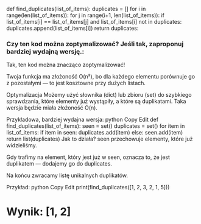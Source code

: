def find_duplicates(list_of_items):
    duplicates = []
    for i in range(len(list_of_items)):
        for j in range(i+1, len(list_of_items)):
            if list_of_items[i] == list_of_items[j] and list_of_items[i] not in duplicates:
                duplicates.append(list_of_items[i])
    return duplicates:

### Czy ten kod można zoptymalizować? Jeśli tak, zaproponuj bardziej wydajną wersję.:

Tak, ten kod można znacząco zoptymalizować!

Twoja funkcja ma złożoność O(n²), bo dla każdego elementu porównuje go z pozostałymi — to jest kosztowne przy dużych listach.

Optymalizacja
Możemy użyć słownika (dict) lub zbioru (set) do szybkiego sprawdzania, które elementy już wystąpiły, a które są duplikatami. Taka wersja będzie miała złożoność O(n).

Przykładowa, bardziej wydajna wersja:
python
Copy
Edit
def find_duplicates(list_of_items):
    seen = set()
    duplicates = set()
    for item in list_of_items:
        if item in seen:
            duplicates.add(item)
        else:
            seen.add(item)
    return list(duplicates)
Jak to działa?
seen przechowuje elementy, które już widzieliśmy.

Gdy trafimy na element, który jest już w seen, oznacza to, że jest duplikatem — dodajemy go do duplicates.

Na końcu zwracamy listę unikalnych duplikatów.

Przykład:
python
Copy
Edit
print(find_duplicates([1, 2, 3, 2, 1, 5]))
# Wynik: [1, 2]
